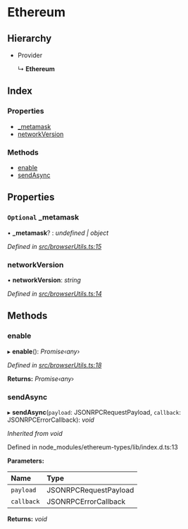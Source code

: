 # Ethereum

## Hierarchy

* Provider

  ↳ **Ethereum**

## Index

### Properties

* [\_metamask]()
* [networkVersion]()

### Methods

* [enable]()
* [sendAsync]()

## Properties

### `Optional` \_metamask

• **\_metamask**? : _undefined \| object_

_Defined in_ [_src/browserUtils.ts:15_](https://github.com/PolymathNetwork/polymath-sdk/blob/550676f/src/browserUtils.ts#L15)

### networkVersion

• **networkVersion**: _string_

_Defined in_ [_src/browserUtils.ts:14_](https://github.com/PolymathNetwork/polymath-sdk/blob/550676f/src/browserUtils.ts#L14)

## Methods

### enable

▸ **enable**\(\): _Promise‹any›_

_Defined in_ [_src/browserUtils.ts:18_](https://github.com/PolymathNetwork/polymath-sdk/blob/550676f/src/browserUtils.ts#L18)

**Returns:** _Promise‹any›_

### sendAsync

▸ **sendAsync**\(`payload`: JSONRPCRequestPayload, `callback`: JSONRPCErrorCallback\): _void_

_Inherited from void_

Defined in node\_modules/ethereum-types/lib/index.d.ts:13

**Parameters:**

| Name | Type |
| :--- | :--- |
| `payload` | JSONRPCRequestPayload |
| `callback` | JSONRPCErrorCallback |

**Returns:** _void_

